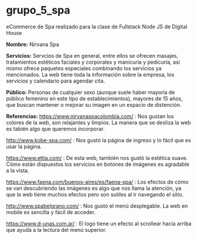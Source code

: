 # grupo_5_spa
eCommerce de Spa realizado para la clase de Fullstack Node JS de Digital House

**Nombre:** Nirvana Spa

**Servicios:** Servcios de Spa en general, entre ellos se ofrecen masajes, tratamientos estéticos faciales y corporales y manicuría y pedicuría, así mismo ofrece paquetes especiales combinando los servicios ya mencionados. La web tiene toda la información sobre la empresa, los servicios y calendario para agendar cita.

**Público:** Personas de cualquier sexo (aunque suele haber mayoría de público femenino en este tipo de establecimientos), mayores de 15 años, que buscan mantener o mejorar su imagen en un espacio de distención.

**Referencias:**
https://www.nirvanaspacolombia.com/ : Nos gustan los colores de la web, son relajantes y limpios. La manera que se desliza la web es tabién algo que queremos incorporar.  
  
http://www.kobe-spa.com/ : Nos gustó la página de ingreso y lo fácil que es usar la página.  
  
https://www.ettia.com/ : De esta web, también nos gustó la estética suave. Cómo están dispuestos los servicios en botones de imágenes es agradable a la vista.  
  
https://www.faena.com/buenos-aires/es/faena-spa/ : Los efectos de cómo se van descubriendo las imágenes es algo que nos llama la atención, ya que la web tiene muchos efectos pero son sutiles al ir navegando el sitio.  
  
http://www.spabelgrano.com/ : Nos gustó el menú desplegable. La web en mobile es sencilla y fácil de acceder.  
  
https://www.d-unas.com.ar/ : El logo tiene un efecto al scrollear hacia arriba que ayuda a la lectura del menú superior.
